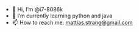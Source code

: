 - 👋 Hi, I’m @i7-8086k
- 🌱 I’m currently learning python and java
- 📫 How to reach me: mattias.strang@gmail.com

<!---
i7-8086k/i7-8086k is a ✨ special ✨ repository because its `README.md` (this file) appears on your GitHub profile.
You can click the Preview link to take a look at your changes.
--->
